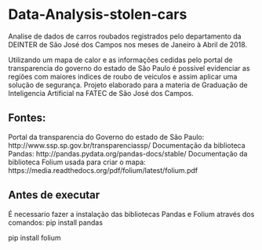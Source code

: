 # Data-Analysis-stolen-cars
Analise de dados de carros roubados registrados pelo departamento da DEINTER de São José dos Campos nos meses de Janeiro à Abril de 2018.

Utilizando um mapa de calor e as informações cedidas pelo portal de transparencia do governo do estado de São Paulo é possivel evidenciar as regiões com maiores indices de roubo de veiculos e assim aplicar uma solução de segurança.
Projeto elaborado para a materia de Graduação de Inteligencia Artificial na FATEC de São José dos Campos.

<h2>Fontes:</h2>
Portal da transparencia do Governo do estado de São Paulo: http://www.ssp.sp.gov.br/transparenciassp/
Documentação da biblioteca Pandas: http://pandas.pydata.org/pandas-docs/stable/
Documentação da biblioteca Folium usada para criar o mapa: https://media.readthedocs.org/pdf/folium/latest/folium.pdf

<h2>Antes de executar</h2>
É necessario fazer a instalação das bibliotecas Pandas e Folium através dos comandos:
pip install pandas

pip install folium

